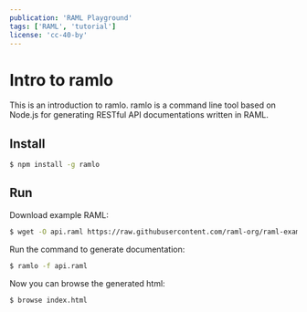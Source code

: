 ```yaml
---
publication: 'RAML Playground'
tags: ['RAML', 'tutorial']
license: 'cc-40-by'
---
```


# Intro to ramlo

This is an introduction to ramlo. ramlo is a command line tool based on Node.js for generating RESTful API documentations written in RAML.

## Install

```sh
$ npm install -g ramlo
```

## Run

Download example RAML:

```sh
$ wget -O api.raml https://raw.githubusercontent.com/raml-org/raml-examples/master/typesystem/simple.raml
```

Run the command to generate documentation:

```sh
$ ramlo -f api.raml
```

Now you can browse the generated html:

```sh
$ browse index.html
```
